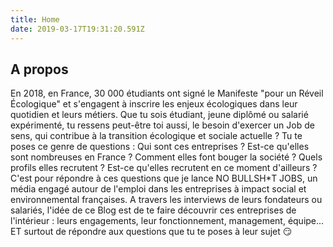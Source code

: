 ```yaml
---
title: Home
date: 2019-03-17T19:31:20.591Z
---
```


## A propos

En 2018, en France, 30 000 étudiants ont signé le Manifeste "pour un Réveil Écologique" et s'engagent à inscrire les enjeux écologiques dans leur quotidien et leurs métiers. Que tu sois étudiant, jeune diplômé ou salarié expérimenté, tu ressens peut-être toi aussi, le besoin d'exercer un Job de sens, qui contribue à la transition écologique et sociale actuelle ? Tu te poses ce genre de questions : Qui sont ces entreprises ? Est-ce qu'elles sont nombreuses en France ? Comment elles font bouger la société ? Quels profils elles recrutent ? Est-ce qu'elles recrutent en ce moment d'ailleurs ? C'est pour répondre à ces questions que je lance NO BULLSH*T JOBS, un média engagé autour de l'emploi dans les entreprises à impact social et environnemental françaises. A travers les interviews de leurs fondateurs ou salariés, l'idée de ce Blog est de te faire découvrir ces entreprises de l'intérieur : leurs engagements, leur fonctionnement, management, équipe... ET surtout de répondre aux questions que tu te poses à leur sujet 😏 
